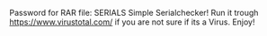 Password for RAR file: SERIALS
Simple Serialchecker!
Run it trough https://www.virustotal.com/ if you are not sure if its a Virus.
Enjoy!
